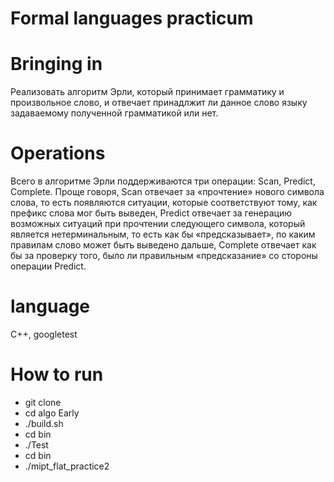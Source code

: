 # Formal languages practicum
# Bringing in
Реализовать алгоритм Эрли, который принимает грамматику и произвольное слово, и отвечает принадлжит ли данное слово языку задаваемому полученной грамматикой или нет.
# Operations
Всего в алгоритме Эрли поддерживаются три операции: Scan, Predict, Complete. Проще говоря, Scan отвечает за «прочтение» нового символа слова, то есть появляются ситуации, которые соответствуют тому, как префикс слова мог быть выведен, Predict отвечает за генерацию возможных ситуаций при прочтении следующего символа, который является нетерминальным, то есть как бы «предсказывает», по каким правилам слово может быть выведено дальше, Complete отвечает как бы за проверку того, было ли правильным «предсказание» со стороны операции Predict.
# language
C++, googletest
# How to run
*    git clone <github link>
*    cd algo Early
*    ./build.sh 
*    cd bin
*    ./Test
*    cd bin
*    ./mipt_flat_practice2

